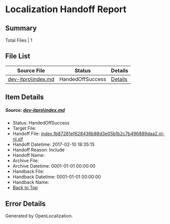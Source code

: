 # <a name='report-top'></a> Localization Handoff Report

## Summary
 Total Files | 1

## File List
 Source File | Status | Details 
 ----------- | ------ | ------- 
 [dev-itpro\index.md](https://github.com/OpenLocalizationTestOrg/AX-Docs-Sandbox/blob/69fc26ce0f7245cd05adedd5b293e26a5d41edd0/dev-itpro/index.md) | HandedOffSuccess | [Details](#97d768878dd39d011e58eef9f43c3ebd535edeff1181)

## Item Details
##### <a name='97d768878dd39d011e58eef9f43c3ebd535edeff1181'></a> Source: [dev-itpro\index.md](https://github.com/OpenLocalizationTestOrg/AX-Docs-Sandbox/blob/69fc26ce0f7245cd05adedd5b293e26a5d41edd0/dev-itpro/index.md)
* Status: HandedOffSuccess
* Target File: 
* Handoff File: [index.fb87281ef628436b88d3e05b1b2c7b496889daa2.nl-nl.xlf](https://github.com/OpenLocalizationTestOrg/AX-Docs-Sandbox.handoff/blob/4f0652a0b64044169dd5d82530f89e0e9a968e16/ol-handoff/OpenLocalizationTestOrg/AX-Docs-Sandbox.nl-nl/master/do-not-translate/index.fb87281ef628436b88d3e05b1b2c7b496889daa2.nl-nl.xlf)
* Handoff Datetime: 2017-02-10 18:35:15
* Handoff Reason: Include
* Handoff Name: 
* Archive File: 
* Archive Datetime: 0001-01-01 00:00:00
* Handback File: 
* Handback Datetime: 0001-01-01 00:00:00
* Handback Name: 
* [Back to Top](#report-top)


## Error Details

Generated by OpenLocalization.
